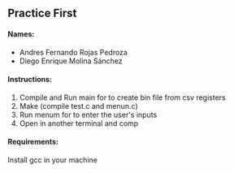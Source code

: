 ## Practice First

#### Names:
- Andres Fernando Rojas Pedroza
- Diego Enrique Molina Sánchez

#### Instructions:
  1. Compile and Run main for to create bin file from csv registers 
  2. Make (compile test.c and menun.c)
  3. Run menum for to enter the user's inputs
  4. Open in another terminal and comp

#### Requirements:
Install gcc in your machine 
